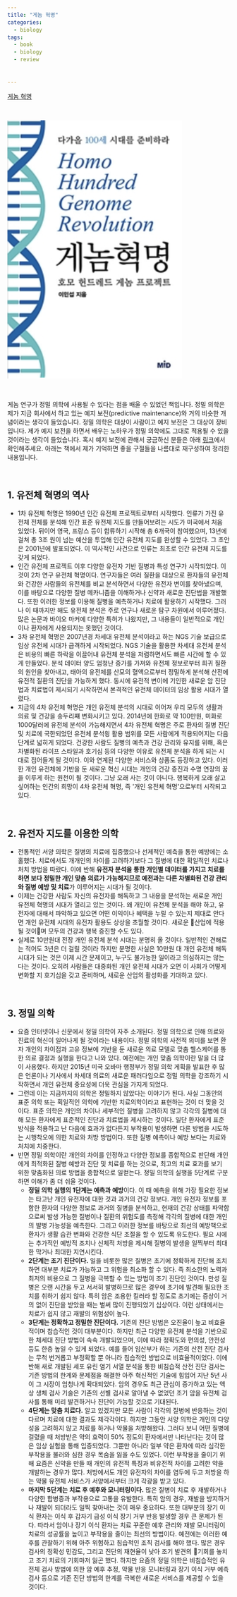 ```yaml
---
title: "게놈 혁명"
categories:
  - biology
tags:
  - book
  - biology
  - review


---
```


[게놈 혁명](https://book.naver.com/bookdb/book_detail.nhn?bid=13483690)

<br/>

![](/assets/images/biology/genome-revolution.png)

<br/>

게놈 연구가 정밀 의학에 사용될 수 있다는 점을 배울 수 있었던 책입니다. 정밀 의학은 제가 지금 회사에서 하고 있는 예지 보전(predictive maintenance)와 거의 비슷한 개념이라는 생각이 들었습니다. 정밀 의학은 대상이 사람이고 예지 보전은 그 대상이 장비입니다. 제가 예지 보전을 하면서 배우는 노하우가 정밀 의학에도 그대로 적용될 수 있을 것이라는 생각이 들었습니다. 혹시 예지 보전에 관해서 궁금하신 분들은 아래 [링크](https://github.com/lifesailor/data-driven-predictive-maintenance)에서 확인해주세요. 아래는 책에서 제가 기억하면 좋을 구절들을 나름대로 재구성하여 정리한 내용입니다.

<br/>



## 1. 유전체 혁명의 역사

- 1차 유전체 혁명은 1990년 인간 유전체 프로젝트로부터 시작했다. 인류가 가진 유전체 전체를 분석해 인간 표준 유전체 지도를 만들어보려는 시도가 미국에서 처음 있었다. 뒤이어 영국, 프랑스 등이 합류하기 시작해 총 6개국이 참여했으며, 13년에 걸쳐 총  3조 원이 넘는 예산을 투입해 인간 유전체 지도를 완성할 수 있었다. 그 초안은 2001년에 발표되었다. 이 역사적인 사건으로 인류는 최초로 인간 유전체 지도를 갖게 되었다.
- 인간 유전체 프로젝트 이후 다양한 유전자 기반 질병과 특성 연구가 시작되었다. 이것이 2차 연구 유전체 혁명이다. 연구자들은 여러 질환을 대상으로 환자들의 유전체와 건강한 사람들의 유전체를 비교 분석하면서 다양한 유전자 변이를 찾아냈으며, 이를 바탕으로 다양한 질병 메카니즘을 이해하거나 신약과 새로운 진단법을 개발했다. 또한 이러한 정보를 이용해 질병을 예측하거나 치료에 활용하기 시작했다. 그러나 이 때까지만 해도 유전체 분석은 주로 연구나 새로운 탐구 차원에서 이루어졌다. 많은 논문과 바이오 마커에 다양한 특허가 나왔지만, 그 내용들이 일반적으로 개인이나 환자에게 사용되지는 못했던 것이다.
- 3차 유전체 혁명은 2007년경 차세대 유전체 분석이라고 하는 NGS 기술 보급으로 임상 유전체 시대가 급격하게 시작되었다. NGS 기술을 활용한 차세대 유전체 분석은 비용의 빠른 하락을 이끌어내 유전체 분석을 저렴하면서도 빠른 시간에 할 수 있게 만들었다. 분석 데이터 양도 엄청난 증가를 가져와 유전체 정보로부터 희귀 질환의 원인을 찾아내고, 태아의 유전체를 산모의 혈액으로부터 정밀하게 분석해 산전에 유전적 질환의 진단을 가능하게 했다. 동시에 유전적 변이에 기인한 새로운 암 진단법과 치료법이 제시되기 시작하면서 본격적인 유전체 데이터의 임상 활용 시대가 열렸다.
- 지금의 4차 유전체 혁명은 개인 유전체 분석의 시대로 이어져 우리 모두의 생활과 의료 및 건강을 송두리쨰 변화시키고 있다. 2014년에 한화로 약 100만원, 미화로 1000달러에 유전체 분석이 가능해지면서 4차 유전체 혁명은 주로 환자의 질병 진단 및 치료에 국한되었던 유전체 분석읭 활용 범위를 모든 사람에게 적용되어지는 다음 단계로 넓히게 되었다. 건강한 사람도 질병의 예측과 건강 관리와 유지를 위해, 혹은 차별화된 라이프 스타일과 호기심 등의 다양한 이유로 유전체 분석을 하게 되는 시대로 접어들게 될 것이다. 이와 연계된 다양한 서비스와 상품도 등장하고 있다. 이러한 개인 유전체에 기반을 둔 새로운 혁신 시대는 개인의 건강 증진과 수명 연장의 꿈을 이루게 하는 원천이 될 것이다. 그냥 오래 사는 것이 아니다. 행복하게 오래 살고 싶어하는 인간의 희망이 4차 유전체 혁명, 즉 '개인 유전체 혁명'으로부터 시작되고 있다.

<br/>

## 2. 유전자 지도를 이용한 의학

- 전통적인 서양 의학은 질병의 치료에 집중했으나 선제적인 예측을 통한 예방에는 소홀했다. 치료에서도 개개인의 차이를 고려하기보다 그 질병에 대한 획일적인 치료나 처치 방법을 따랐다. 이에 반해 **유전자 분석을 통한 개인별 데이터를 가지고 치료를 하면 보다 정밀한 개인 맞춤 의료가 가능해지므로 예전과는 다른 차별화된 건강 관리와 질병 예방 및 치료**가 이루어지는 시대가 될 것이다.
- 이제는 건강한 사람도 자신의 유전자를 해독하고 그 내용을 분석하는 새로운 개인 유전체 혁명의 시대가 열리고 있는 것이다. 왜 개인이 유전체 분석을 해야 하고, 유전자에 대해서 파악하고 있으면 어떤 이익이나 혜택을 누릴 수 있는지 제대로 안다면 개인 유전체 시대의 유전자 활용도 상상을 초월할 것이다. 새로운 산업에 적용될 것이며 모두의 건강과 행복 증진할 수도 있다.
- 실제로 10만원대 전장 개인 유전체 분석 시대는 분명히 올 것이다. 일반적인 견해로는 적어도 3년은 더 걸릴 것이라 하지만 분명한 사실은 10만원 대 개인 유전체 해독 시대가 되는 것은 이제 시간 문제이고, 누구도 불가능한 일이라고 의심하지는 않는다는 것이다. 오히려 사람들은 대중화된 개인 유전체 시대가 오면 이 사회가 어떻게 변화할 지 호기심을 갖고 준비하며, 새로운 산업의 활성화를 기대하고 있다.

<br/>

## 3. 정밀 의학

- 요즘 인터넷이나 신문에서 정밀 의학이 자주 소개된다. 정밀 의학으로 인해 의료와 진료의 혁신이 일어나게 될 것이라는 내용이다. 정밀 의학의 사전적 의미를 보면 환자 개인의 차이점과 고유 정보에 기반을 둔 새로운 의료 모델로 맞춤 헬스케어를 통한 의료 결정과 실행을 한다고 나와 있다. 예전에는 개인 맞춤 의학이란 말을 더 많이 사용했다. 하지만 2015년 미국 오바마 행정부가 정밀 의학 게획을 발표한 후 많은 언론이나 기사에서 차세대 의료의 새로운 패러다임으로 정밀 의학을 강조하기 시작하면서 개인 유전체 중요성에 더욱 관심을 가지게 되었다.
- 그런데 이는 지금까지의 의학은 정밀하지 않았다는 이야기가 된다. 사실 그동안의 표준 의학 또는 획일적인 의학에 기반한 치료의학이라고 표현하는 것이 더 맞을 것이다. 표준 의학은 개인의 차이나 세부적인 질병을 고려하지 않고 각각의 질병에 대해 모든 환자에게 표준적인 진단과 치료법을 제시하는 것이다. 일단 환자에게 표준 방식을 적용하고 난 다음에 효과가 없다든지 부작용이 발생하면 다른 방법을 시도하는 시행착오에 의한 치료와 처방 방법이다. 또한 질병 예측이나 예방 보다는 치료와 처치에 치중한다.
- 반면 정밀 의학이란 개인의 차이를 인정하고 다양한 정보를 종합적으로 판단해 개인에게 최적화된 질병 예방과 진단 및 치료를 하는 것으로, 최고의 치료 효과를 보기 위한 맞춤화된 의료 방법을 종합적으로 일컫는다. 정밀 의학의 실행을 5단계로 구분하면 이해가 좀 더 쉬울 것이다.
  - **정밀 의학 실행의 1단계는 예측과 예방**이다. 이 때 예측을 위해 가장 필요한 정보는 타고난 개인 유전자에 대한 것과 과거의 건강 정보다. 개인 유전자 정보를 포함한 환자의 다양한 정보로 과거의 질병을 분석하고, 현재의 건강 상태를 파악함으로써 발생 가능한 질병이나 질환의 위험도를 측정해 각각의 질병에 대한 개인의 발병 가능성을 예측한다. 그리고 이러한 정보를 바탕으로 최선의 예방책으로 환자가 생활 습관 변화와 건강한 식단 조절을 할 수 있도록 유도한다. 필요 시에는 추가적인 예방적 조치나 신체적 처방을 제시해 질병의 발생을 일찍부터 최대한 막거나 최대한 지연시킨다.
  - **2단계는 조기 진단이다.** 일을 비롯한 많은 질병은 초기에 정확하게 진단해 조치하면 대부분 치료가 가능하고 그 위험을 최소화 할 수 있다. 즉 최소한의 노력과 최저의 비용으로 그 질병을 극복할 수 있는 방법이 조기 진단인 것이다. 만성 질병은 오랜 시간을 두고 서서히 발병하므로 많은 경우에 초기에 발견해 필요한 조치를 취하기 쉽지 않다. 특히 암은 조용한 킬러라 할 정도로 초기에는 증상이 거의 없어 진단을 받았을 때는 벌써 많이 진행되었기 십상이다. 이런 상태에서는 치료가 쉽지 않고 재발의 위험성이 높다.
  - **3단계는 정확하고 정밀한 진단이다.** 기존의 진단 방법은 오진율이 높고 비효율적이며 참습적인 것이 대부분이다. 하지만 최근 다양한 유전체 분석을 기반으로 한 체세대 진단 방법이 속속 개발되었으며, 이에 따라 정확도와 편의성, 안전성 등도 한층 높일 수 있게 되었다. 예를 들어 임산부가 하는 기존의 산전 진단 검사는 무척 번거롭고 부정확할 뿐 아니라 침습적인 방법으로 비효율적이었다. 이에 반해 새로 개발된 세포 유린 염기 서열 분석을 통한 비침습적 산전 진단 검사는 기존 방법의 한계와 문제점을 해결한 아주 혁신적인 기술에 힘입어 지난 5년 사이 그 시장이 엄청나게 확대되었다. 암의 경우도 최근 관심이 증가하고 있는 액상 생체 검사 기술은 기존의 선별 검사로 알아낼 수 없었던 조기 암을 유전체 검사를 통해 미리 발견하거나 진단이 가능할 것으로 기대된다.
  - **4단계는 맞춤 치료다.** 알고 있겠지만 모든 사람이 각각의 질병에 반응하는 것이 다르며 치료에 대한 결과도 제각각이다. 하지만 그동안 서양 의학은 개인의 다양성을 고려하지 않고 치료를 하거나 약물을 처방해왔다. 그러다 보니 어떤 질병에 걸렸을 때 처방받은 약의 효력이 50% 정도의 환자에서만 나타난다는 것이 많은 임상 실험을 통해 입증되었다. 그뿐만 아니라 일부 약은 환자에 따라 심각한 부작용을 불러와 심한 경우 목숨을 잃을 수도 있었다. 이런 부작용을 줄이기 위해 요즘은 신약을 만들 때 개인의 유전적 특징과 비유전적 차이를 고려한 약을 개발하는 경우가 많다. 처방에서도 개인 유전자의 차이를 염두에 두고 처방을 하는 약물 유전체 서비스가 서양에서부터 크게 각광을 받고 있다.
  - **마지막 5단계는 치료 후 예후와 모니터링이다.** 많은 질병이 치료 후 재발하거나 다양한 합병증과 부작용으로 고통을 유발한다. 특히 암의 경우, 재발을 방지하거나 재발이 되더라도 일찍 찾아내는 것이 매우 중요하다. 또한 대부분의 장기 이식 환자는 이식 후 갑자기 급성 이식 장기 거부 반응 발생할 경우 큰 문제가 된다. 따라서 암이나 장기 이식 환자는 치료  꾸준한 예후 관리와 재발 모니터링이 치료의 성공률을 높이고 부작용을 줄이는 최선의 방법이다. 예전에는 이러한 예후를 관찰하기 위해 아주 위험하고 침습적인 조직 검사를 해야 했다. 많은 경우 검사의 정확성 민감도, 그리고 진단의 재현율이 낮아 조기 발견의 기회를 놓치고 조기 치료의 기회마저 잃곤 했다. 하지만 요즘의 정밀 의학은 비침습적인 유전체 검사 방법에 의한 암 예후 추정, 약물 반응 모니터링과 장기 이식 거부 예측 검사 등으로 기존 진단 방법의 한계를 극복한 새로운 서비스를 제공할 수 있을 것이다.